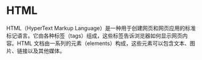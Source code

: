 # HTML

HTML（HyperText Markup Language）是一种用于创建网页和网页应用的标准标记语言。它由各种标签（tags）组成，这些标签告诉浏览器如何显示网页内容。HTML 文档由一系列的元素（elements）构成，这些元素可以包含文本、图片、链接以及其他媒体。
